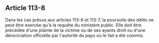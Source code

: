 Article 113-8
----
Dans les cas prévus aux articles 113-6 et 113-7, la poursuite des délits ne peut
être exercée qu'à la requête du ministère public. Elle doit être précédée d'une
plainte de la victime ou de ses ayants droit ou d'une dénonciation officielle
par l'autorité du pays où le fait a été commis.
